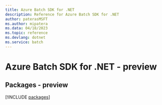 ```yaml
---
title: Azure Batch SDK for .NET
description: Reference for Azure Batch SDK for .NET
author: paterasMSFT
ms.author: mipatera
ms.data: 04/18/2023
ms.topic: reference
ms.devlang: dotnet
ms.service: batch
---
```

# Azure Batch SDK for .NET - preview
## Packages - preview
[!INCLUDE [packages](batch-index.md)]